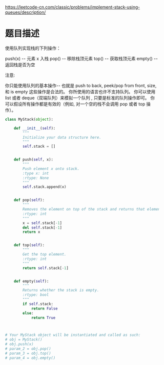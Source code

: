 https://leetcode-cn.com/classic/problems/implement-stack-using-queues/description/
# 题目描述
使用队列实现栈的下列操作：

push(x) -- 元素 x 入栈
pop() -- 移除栈顶元素
top() -- 获取栈顶元素
empty() -- 返回栈是否为空

注意:

你只能使用队列的基本操作-- 也就是 push to back, peek/pop from front, size, 和 is empty 这些操作是合法的。
你所使用的语言也许不支持队列。 你可以使用 list 或者 deque（双端队列）来模拟一个队列 , 只要是标准的队列操作即可。
你可以假设所有操作都是有效的（例如, 对一个空的栈不会调用 pop 或者 top 操作）。

```python
class MyStack(object):

    def __init__(self):
        """
        Initialize your data structure here.
        """
        self.stack = []


    def push(self, x):
        """
        Push element x onto stack.
        :type x: int
        :rtype: None
        """
        self.stack.append(x)


    def pop(self):
        """
        Removes the element on top of the stack and returns that element.
        :rtype: int
        """
        x = self.stack[-1]
        del self.stack[-1]
        return x


    def top(self):
        """
        Get the top element.
        :rtype: int
        """
        return self.stack[-1]


    def empty(self):
        """
        Returns whether the stack is empty.
        :rtype: bool
        """
        if self.stack:
            return False
        else:
            return True



# Your MyStack object will be instantiated and called as such:
# obj = MyStack()
# obj.push(x)
# param_2 = obj.pop()
# param_3 = obj.top()
# param_4 = obj.empty()